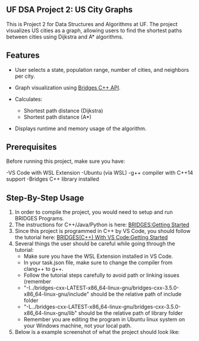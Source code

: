 ## UF DSA Project 2: US City Graphs

This is Project 2 for Data Structures and Algorithms at UF.
The project visualizes US cities as a graph, allowing users to find the shortest paths between cities using Dijkstra and A* algorithms.


## Features
- User selects a state, population range, number of cities, and neighbors per city.
- Graph visualization using [Bridges C++ API](http://bridgesuncc.github.io/).
- Calculates:
  - Shortest path distance (Dijkstra)
  - Shortest path distance (A*)

- Displays runtime and memory usage of the algorithm.


## Prerequisites

Before running this project, make sure you have:

-VS Code with WSL Extension
-Ubuntu (via WSL)
-g++ compiler with C++14 support
-Bridges C++ library installed
  
## Step-By-Step Usage

1. In order to compile the project, you would need to setup and run BRIDGES Programs.
2. The instructions for C++/Java/Python is here: [BRIDGES:Getting Started](https://bridgesuncc.github.io/bridges_setup.html)
3. Since this project is programmed in C++ by VS Code, you should follow the tutorial here: [BRIDGES(C++) With VS Code:Getting Started](https://bridgesuncc.github.io/bridges_setup_cxx_vscode.html)
4. Several things the user should be careful while going through the tutorial:
   - Make sure you have the WSL Extension installed in VS Code.
   - In your task.json file, make sure to change the compiler from clang++ to g++.
   - Follow the tutorial steps carefully to avoid path or linking issues (remember
   - "-I../bridges-cxx-LATEST-x86_64-linux-gnu/bridges-cxx-3.5.0-x86_64-linux-gnu/include" should be the relative path of include folder
   - "-L../bridges-cxx-LATEST-x86_64-linux-gnu/bridges-cxx-3.5.0-x86_64-linux-gnu/lib" should be the relative path of library folder
   - Remember you are editing the program in Ubuntu linux system on your Windows machine, not your local path.
5. Below is a example screenshot of what the project should look like: 


